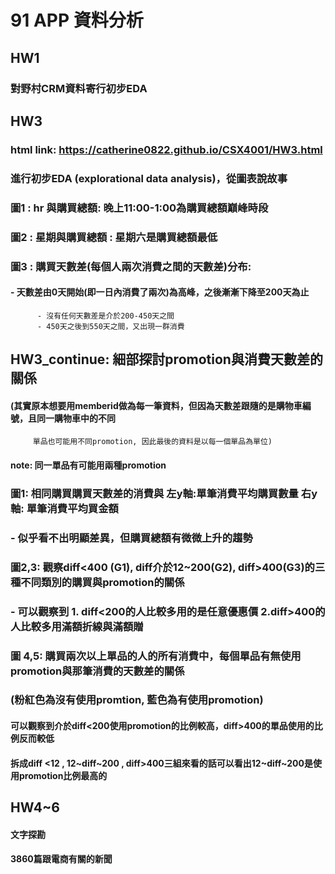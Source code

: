 # 91 APP 資料分析

## HW1
### 對野村CRM資料寄行初步EDA


## HW3
### html link: https://catherine0822.github.io/CSX4001/HW3.html
### 進行初步EDA (explorational data analysis)，從圖表說故事
### 圖1 : hr 與購買總額: 晚上11:00-1:00為購買總額巔峰時段
### 圖2 : 星期與購買總額 : 星期六是購買總額最低
### 圖3 : 購買天數差(每個人兩次消費之間的天數差)分布:
####      - 天數差由0天開始(即一日內消費了兩次)為高峰，之後漸漸下降至200天為止
          - 沒有任何天數差是介於200-450天之間
		  - 450天之後到550天之間，又出現一群消費

## HW3_continue: 細部探討promotion與消費天數差的關係 
####    (其實原本想要用memberid做為每一筆資料，但因為天數差跟隨的是購物車編號，且同一購物車中的不同
		 單品也可能用不同promotion, 因此最後的資料是以每一個單品為單位)
#### 	 note: 同一單品有可能用兩種promotion
### 圖1: 相同購買購買天數差的消費與 左y軸:單筆消費平均購買數量 右y軸: 單筆消費平均買金額
### 		  - 似乎看不出明顯差異，但購買總額有微微上升的趨勢
### 圖2,3: 觀察diff<400 (G1), diff介於12~200(G2), diff>400(G3)的三種不同類別的購買與promotion的關係
### 		  - 可以觀察到 1. diff<200的人比較多用的是任意優惠價 2.diff>400的人比較多用滿額折線與滿額贈 

### 圖 4,5: 購買兩次以上單品的人的所有消費中，每個單品有無使用promotion與那筆消費的天數差的關係
###        (粉紅色為沒有使用promtion, 藍色為有使用promotion)
#### 可以觀察到介於diff<200使用promotion的比例較高，diff>400的單品使用的比例反而較低
#### 拆成diff <12 , 12~diff~200 , diff>400三組來看的話可以看出12~diff~200是使用promotion比例最高的

## HW4~6
#### 文字探勘
#### 3860篇跟電商有關的新聞

